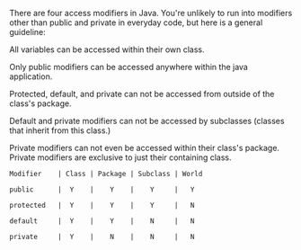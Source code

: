 There are four access modifiers in Java. You're unlikely to run into
modifiers other than public and private in everyday code, but here is a general guideline:

All variables can be accessed within their own class. 

Only public modifiers can be accessed anywhere within the java application.

Protected, default, and private can not be accessed from outside of the class's package.

Default and private modifiers can not be accessed by subclasses (classes that inherit from this class.)

Private modifiers can not even be accessed within their class's package. Private modifiers are exclusive to just their containing class.
```
Modifier    | Class | Package | Subclass | World

public      |  Y    |    Y    |    Y     |   Y

protected   |  Y    |    Y    |    Y     |   N

default     |  Y    |    Y    |    N     |   N

private     |  Y    |    N    |    N     |   N